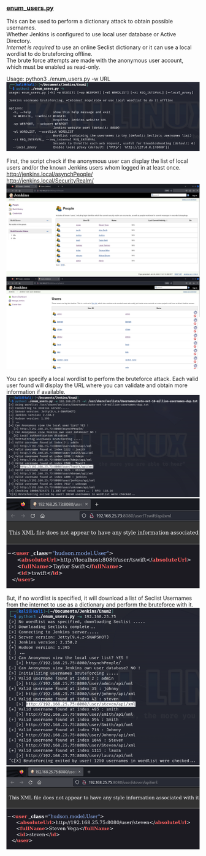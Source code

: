 ### [enum_users.py](enum_users.py)
This can be used to perform a dictionary attack to obtain possible usernames.\
Whether Jenkins is configured to use local user database or Active Directory.\
*Internet is required* to use an online Seclist dictionary or it can use a local wordlist to do bruteforcing offline.\
The brute force attempts are made with the anonymous user account, which must be enabled as read-only.

Usage:
python3 ./enum_users.py -w URL
![enum_users_1.png](https://github.com/stevenvegar/Jenkins_scripts/blob/main/enum_users.py/images/enum_users_1.png)

First, the script check if the anonymous user can display the list of local users and/or the known Jenkins users whom logged in at least once.\
http://jenkins.local/asynchPeople/ \
http://jenkins.local/SecurityRealm/
![enum_users_6.png](https://github.com/stevenvegar/Jenkins_scripts/blob/main/enum_users.py/images/enum_users_6.png)
![enum_users_7.png](https://github.com/stevenvegar/Jenkins_scripts/blob/main/enum_users.py/images/enum_users_7.png)

You can specify a local wordlist to perform the bruteforce attack. Each valid user found will display the URL where you can validate and obtain more information if available.
![enum_users_2.png](https://github.com/stevenvegar/Jenkins_scripts/blob/main/enum_users.py/images/enum_users_2.png)
![enum_users_3.png](https://github.com/stevenvegar/Jenkins_scripts/blob/main/enum_users.py/images/enum_users_3.png)

But, if no wordlist is specified, it will download a list of Seclist Usernames from the internet to use as a dictionary and perform the bruteforce with it.
![enum_users_4.png](https://github.com/stevenvegar/Jenkins_scripts/blob/main/enum_users.py/images/enum_users_4.png)
![enum_users_5.png](https://github.com/stevenvegar/Jenkins_scripts/blob/main/enum_users.py/images/enum_users_5.png)


